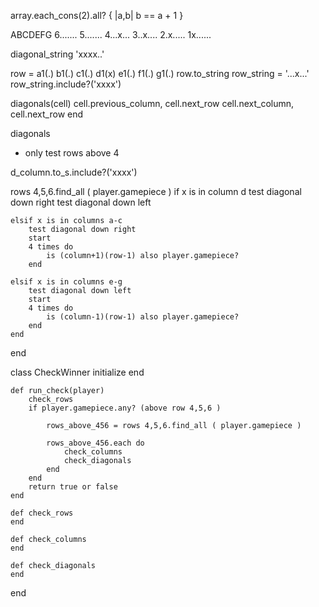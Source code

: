 array.each_cons(2).all? { |a,b| b == a + 1 }

 ABCDEFG
6.......
5.......
4...x...
3..x....
2.x.....
1x......

diagonal_string 'xxxx..'

row = a1(.) b1(.) c1(.) d1(x) e1(.) f1(.) g1(.)
row.to_string
row_string = '...x...'
row_string.include?('xxxx')



diagonals(cell)
    cell.previous_column, cell.next_row
    cell.next_column, cell.next_row
end 

diagonals
- only test rows above 4

d_column.to_s.include?('xxxx')

rows 4,5,6.find_all ( player.gamepiece )
    if x is in column d 
        test diagonal down right 
        test diagonal down left 

    elsif x is in columns a-c
        test diagonal down right
        start 
        4 times do 
            is (column+1)(row-1) also player.gamepiece?
        end 

    elsif x is in columns e-g
        test diagonal down left
        start 
        4 times do 
            is (column-1)(row-1) also player.gamepiece?
        end 
    end 
end 


class CheckWinner
    initialize
    end 

    def run_check(player)
        check_rows
        if player.gamepiece.any? (above row 4,5,6 )

            rows_above_456 = rows 4,5,6.find_all ( player.gamepiece )

            rows_above_456.each do
                check_columns
                check_diagonals
            end
        end 
        return true or false
    end 

    def check_rows
    end 

    def check_columns
    end 

    def check_diagonals
    end 
end 